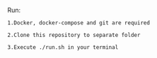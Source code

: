 Run:

    1.Docker, docker-compose and git are required

    2.Clone this repository to separate folder

    3.Execute ./run.sh in your terminal